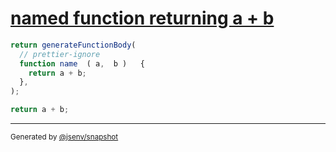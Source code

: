 # [named function returning a + b](../../function_parser.test.js#L41)

```js
return generateFunctionBody(
  // prettier-ignore
  function name  ( a,  b )   {
    return a + b;
  },
);
```

```js
return a + b;
```

---

<sub>
  Generated by <a href="https://github.com/jsenv/core/tree/main/packages/independent/snapshot">@jsenv/snapshot</a>
</sub>
